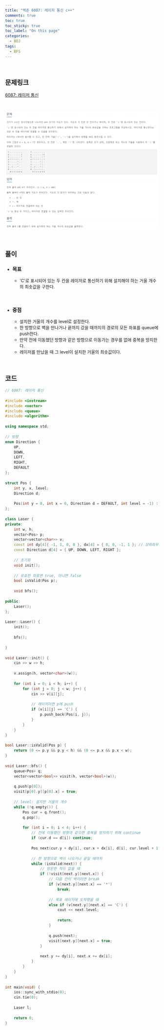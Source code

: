 ```yaml
---
title: "백준 6087: 레이저 통신 c++"
comments: true
toc: true
toc_sticky: true
toc_label: "On this page"
categories:
  - BOJ
tags:
  - BFS
---
```


<br>

## **문제링크**

[6087: 레이저 통신](https://www.acmicpc.net/problem/6087)

<br>

![](https://github.com/ljh37694/ljh37694.github.io/blob/main/_captures/Baekjoon6087.PNG?raw=true)

<br>

## **풀이**
* ### **목표**
  * 'C'로 표시되어 있는 두 칸을 레이저로 통신하기 위해 설치해야 하는 거울 개수의 최솟값을 구한다.

<br>

* ### **중점**
  * 설치한 거울의 개수를 level로 설정한다.
  * 한 방향으로 벽을 만나거나 끝까지 갔을 때까지의 경로의 모든 좌표를 queue에 push한다.
  * 만약 전에 이동했던 방향과 같은 방향으로 이동가는 경우를 없애 중복을 방지한다.
  * 레이저를 만났을 때 그 level이 설치한 거울의 최솟값이다.

<br>

## **코드**
``` c++
// 6087: 레이저 통신

#include <iostream>
#include <vector>
#include <queue>
#include <algorithm>

using namespace std;

// 방향
enum Direction {
	UP,
	DOWN,
	LEFT,
	RIGHT,
	DEFAULT
};

struct Pos {
	int y, x, level;
	Direction d;

	Pos(int y = 0, int x = 0, Direction d = DEFAULT, int level = -1) : y(y), x(x), d(d), level(level) {}
};

class Laser {
private:
	int w, h;
	vector<Pos> p;
	vector<vector<char>> v;
	const int dy[4]{ -1, 1, 0, 0 }, dx[4] = { 0, 0, -1, 1 }; // 상하좌우
	const Direction d[4] = { UP, DOWN, LEFT, RIGHT };

	// 초기화
	void init();

	// 유효한 좌표면 true, 아니면 false
	bool isValid(Pos p);

	void bfs();

public:
	Laser();
};

Laser::Laser() {
	init();

	bfs();

}

void Laser::init() {
	cin >> w >> h;

	v.assign(h, vector<char>(w));

	for (int i = 0; i < h; i++) {
		for (int j = 0; j < w; j++) {
			cin >> v[i][j];

			// 레이저이면 p에 push
			if (v[i][j] == 'C') {
				p.push_back(Pos(i, j));
			}
		}
	}
}

bool Laser::isValid(Pos p) {
	return (0 <= p.y && p.y < h) && (0 <= p.x && p.x < w);
}

void Laser::bfs() {
	queue<Pos> q;
	vector<vector<bool>> visit(h, vector<bool>(w));

	q.push(p[0]);
	visit[p[0].y][p[0].x] = true;

	// level: 설치한 거울의 개수
	while (!q.empty()) {
		Pos cur = q.front();
		q.pop();

		for (int i = 0; i < 4; i++) {
			// 전에 이동했던 방향과 같으면 중복을 방지하기 위해 continue
			if (cur.d == d[i]) continue;

			Pos next(cur.y + dy[i], cur.x + dx[i], d[i], cur.level + 1);

			// 한 방향으로 벽이 나오거나 끝일 때까지
			while (isValid(next)) {
				// 방문한 적이 없을 때
				if (!visit[next.y][next.x]) {
					// 다음 칸이 벽이라면 break
					if (v[next.y][next.x] == '*')
						break;
					
					// 목표 레이저에 도착했을 때
					else if (v[next.y][next.x] == 'C') {
						cout << next.level;

						return;
					}

					q.push(next);
					visit[next.y][next.x] = true;
				}

				next.y += dy[i], next.x += dx[i];
			}
		}
	}
}

int main(void) {
	ios::sync_with_stdio(0);
	cin.tie(0);

	Laser l;

	return 0;
}
```